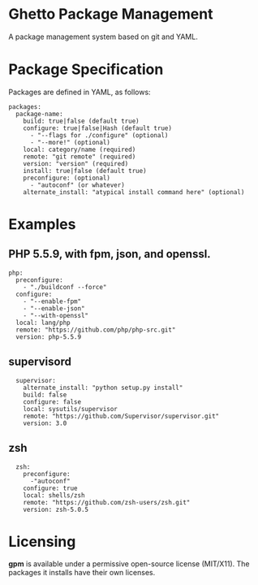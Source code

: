 Ghetto Package Management
=========================

A package management system based on git and YAML.


Package Specification
=====================

Packages are defined in YAML, as follows:

	packages:
	  package-name:
	    build: true|false (default true)
	    configure: true|false|Hash (default true)
	      - "--flags for ./configure" (optional)
	      - "--more!" (optional)
	    local: category/name (required)
	    remote: "git remote" (required)
	    version: "version" (required)
	    install: true|false (default true)
	    preconfigure: (optional)
	      - "autoconf" (or whatever)
	    alternate_install: "atypical install command here" (optional)

Examples
========

PHP 5.5.9, with fpm, json, and openssl.
---------
	php: 
	  preconfigure:
	    - "./buildconf --force"
	  configure: 
	    - "--enable-fpm"
	    - "--enable-json"
	    - "--with-openssl"
	  local: lang/php
	  remote: "https://github.com/php/php-src.git"
	  version: php-5.5.9

supervisord
-----------
	  supervisor: 
	    alternate_install: "python setup.py install"
	    build: false
	    configure: false
	    local: sysutils/supervisor
	    remote: "https://github.com/Supervisor/supervisor.git"
	    version: 3.0

zsh
---
	  zsh: 
	    preconfigure:
	      -"autoconf"
	    configure: true
	    local: shells/zsh
	    remote: "https://github.com/zsh-users/zsh.git"
	    version: zsh-5.0.5

Licensing
=========
**gpm** is available under a permissive open-source license (MIT/X11). The packages it installs have their own licenses.